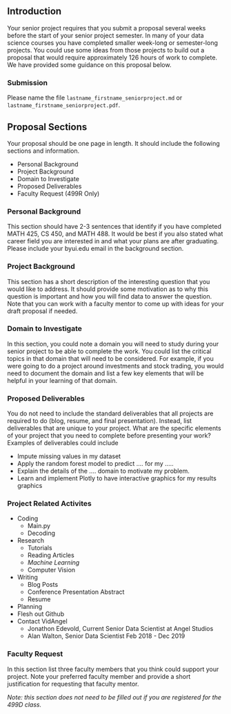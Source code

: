 ## Introduction

Your senior project requires that you submit a proposal several weeks before the start of your senior project semester. In many of your data science courses you have completed smaller week-long or semester-long projects. You could use some ideas from those projects to build out a proposal that would require approximately 126 hours of work to complete. We have provided some guidance on this proposal below.

### Submission

Please name the file `lastname_firstname_seniorproject.md` or `lastname_firstname_seniorproject.pdf`.

## Proposal Sections

Your proposal should be one page in length. It should include the following sections and information.

* Personal Background
* Project Background
* Domain to Investigate
* Proposed Deliverables
* Faculty Request (499R Only)

### Personal Background

This section should have 2-3 sentences that identify if you have completed MATH 425, CS 450, and MATH 488. It would be best if you also stated what career field you are interested in and what your plans are after graduating. Please include your byui.edu email in the background section.

### Project Background

This section has a short description of the interesting question that you would like to address. It should provide some motivation as to why this question is important and how you will find data to answer the question. Note that you can work with a faculty mentor to come up with ideas for your draft proposal if needed.

### Domain to Investigate

In this section, you could note a domain you will need to study during your senior project to be able to complete the work. You could list the critical topics in that domain that will need to be considered. For example, if you were going to do a project around investments and stock trading, you would need to document the domain and list a few key elements that will be helpful in your learning of that domain. 

### Proposed Deliverables

You do not need to include the standard deliverables that all projects are required to do (blog, resume, and final presentation). Instead, list deliverables that are unique to your project. What are the specific elements of your project that you need to complete before presenting your work? Examples of deliverables could include

* Impute missing values in my dataset 
* Apply the random forest model to predict .... for my .....
* Explain the details of the .... domain to motivate my problem.
* Learn and implement Plotly to have interactive graphics for my results graphics

### Project Related Activites 
- Coding 
    - Main.py
    - Decoding
- Research
    - Tutorials
    - Reading Articles
    - *Machine Learning*
    - Computer Vision
- Writing
    - Blog Posts
    - Conference Presentation Abstract
    - Resume
- Planning
- Flesh out Github
- Contact VidAngel
    - Jonathon Edevold, Current Senior Data Scientist at Angel Studios
    - Alan Walton, Senior Data Scientist Feb 2018 - Dec 2019


### Faculty Request

In this section list three faculty members that you think could support your project. Note your preferred faculty member and provide a short justification for requesting that faculty mentor. 

*Note: this section does not need to be filled out if you are registered for the 499D class.*

